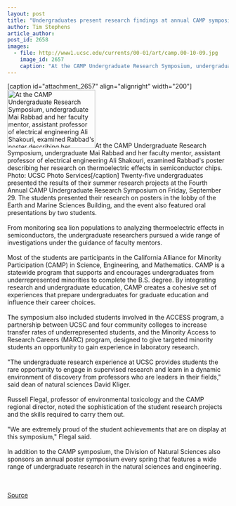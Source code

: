 ```yaml
---
layout: post
title: "Undergraduates present research findings at annual CAMP symposium"
author: Tim Stephens
article_author: 
post_id: 2658
images:
  - file: http://www1.ucsc.edu/currents/00-01/art/camp.00-10-09.jpg
    image_id: 2657
    caption: "At the CAMP Undergraduate Research Symposium, undergraduate Mai Rabbad and her faculty mentor, assistant professor of electrical engineering Ali Shakouri, examined Rabbad's poster describing her research on thermoelectric effects in semiconductor chips. Photo: UCSC Photo Services"
---
```


[caption id="attachment_2657" align="alignright" width="200"]<a href="http://dev-ucsc-news.pantheonsite.io/wp-content/uploads/2000/10/camp.00-10-09.jpg"><img class="size-full wp-image-2657" src="http://dev-ucsc-news.pantheonsite.io/wp-content/uploads/2000/10/camp.00-10-09.jpg" alt="At the CAMP Undergraduate Research Symposium, undergraduate Mai Rabbad and her faculty mentor, assistant professor of electrical engineering Ali Shakouri, examined Rabbad's poster describing her research on thermoelectric effects in semiconductor chips. Photo: UCSC Photo Services" width="200" height="132" /></a>At the CAMP Undergraduate Research Symposium, undergraduate Mai Rabbad and her faculty mentor, assistant professor of electrical engineering Ali Shakouri, examined Rabbad's poster describing her research on thermoelectric effects in semiconductor chips. Photo: UCSC Photo Services[/caption]
Twenty-five undergraduates presented the results of their summer research projects at the Fourth Annual CAMP Undergraduate Research Symposium on Friday, September 29. The students presented their research on posters in the lobby of the Earth and Marine Sciences Building, and the event also featured oral presentations by two students.<br>
<br>
From monitoring sea lion populations to analyzing thermoelectric effects in semiconductors, the undergraduate researchers pursued a wide range of investigations under the guidance of faculty mentors.<br>
<br>
Most of the students are participants in the California Alliance for Minority Participation (CAMP) in Science, Engineering, and Mathematics. CAMP is a statewide program that supports and encourages undergraduates from underrepresented minorities to complete the B.S. degree. By integrating research and undergraduate education, CAMP creates a cohesive set of experiences that prepare undergraduates for graduate education and influence their career choices.<br>
<br>
The symposium also included students involved in the ACCESS program, a partnership between UCSC and four community colleges to increase transfer rates of underrepresented students, and the Minority Access to Research Careers (MARC) program, designed to give targeted minority students an opportunity to gain experience in laboratory research.<br>
<br>
"The undergraduate research experience at UCSC provides students the rare opportunity to engage in supervised research and learn in a dynamic environment of discovery from professors who are leaders in their fields," said dean of natural sciences David Kliger.<br>
<br>
Russell Flegal, professor of environmental toxicology and the CAMP regional director, noted the sophistication of the student research projects and the skills required to carry them out.<br>
<br>
"We are extremely proud of the student achievements that are on display at this symposium," Flegal said.<br>
<br>
In addition to the CAMP symposium, the Division of Natural Sciences also sponsors an annual poster symposium every spring that features a wide range of undergraduate research in the natural sciences and engineering.<br>
<br>
<br>
<p><a href="http://www1.ucsc.edu/currents/00-01/10-09/camp.html" title="Permalink to camp">Source</a></p>
